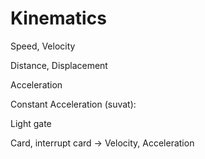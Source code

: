 # Kinematics

Speed, Velocity

Distance, Displacement

Acceleration

Constant Acceleration (suvat):


Light gate

Card, interrupt card -> Velocity, Acceleration

